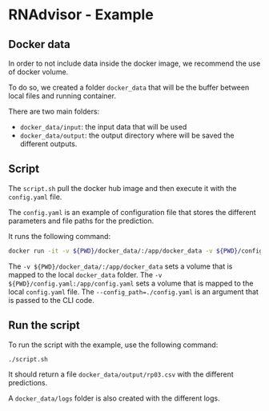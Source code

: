 # RNAdvisor - Example

## Docker data

In order to not include data inside the docker image, we recommend the use of docker volume. 

To do so, we created a folder `docker_data` that will be the buffer between local files and running container. 

There are two main folders: 

- `docker_data/input`: the input data that will be used
- `docker_data/output`: the output directory where will be saved the different outputs.

## Script 

The `script.sh` pull the docker hub image and then execute it with the `config.yaml` file. 

The `config.yaml` is an example of configuration file that stores the different parameters and file paths for the prediction. 

It runs the following command: 

```bash
docker run -it -v ${PWD}/docker_data/:/app/docker_data -v ${PWD}/config.yaml:/app/config.yaml sayby77/rnadvisor --config_path=./config.yaml
```

The `-v ${PWD}/docker_data/:/app/docker_data` sets a volume that is mapped to the local `docker_data` folder. 
The `-v ${PWD}/config.yaml:/app/config.yaml` sets a volume that is mapped to the local `config.yaml` file.
The `--config_path=./config.yaml` is an argument that is passed to the CLI code.

## Run the script

To run the script with the example, use the following command: 

```bash
./script.sh
```

It should return a file `docker_data/output/rp03.csv` with the different predictions. 

A `docker_data/logs` folder is also created with the different logs.